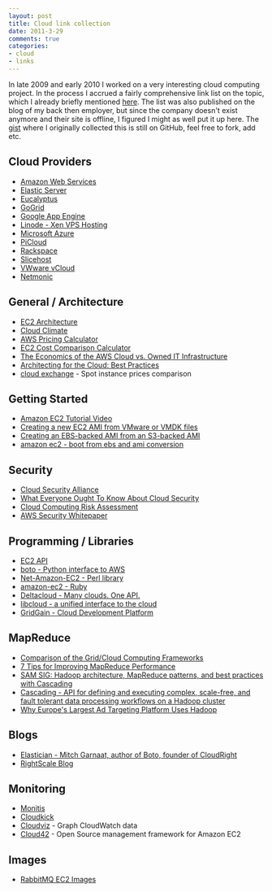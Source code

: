 ```yaml
---
layout: post
title: Cloud link collection
date: 2011-3-29
comments: true
categories:
- cloud
- links
---
```

In late 2009 and early 2010 I worked on a very interesting cloud computing project. In the process I accrued a fairly comprehensive link list on the topic, which I already briefly mentioned [here](http://citizen428.net/archives/417). The list was also published on the blog of my back then employer, but since the company doesn't exist anymore and their site is offline, I figured I might as well put it up here. The [gist](https://gist.github.com/314445) where I originally collected this is still on GitHub, feel free to fork, add etc.

## Cloud Providers

<ul>
<li><a href="http://aws.amazon.com/">Amazon Web Services</a></li>
<li><a href="http://elasticserver.com/">Elastic Server</a></li>
<li><a href="http://www.eucalyptus.com/">Eucalyptus</a></li>
<li><a href="http://www.gogrid.com">GoGrid</a></li>
<li><a href="http://code.google.com/appengine/">Google App Engine</a></li>
<li><a href="http://www.linode.com/">Linode - Xen VPS Hosting</a></li>
<li><a href="http://www.microsoft.com/windowsazure/">Microsoft Azure</a></li>
<li><a href="http://www.picloud.com/">PiCloud</a></li>
<li><a href="http://www.rackspacecloud.com/">Rackspace</a></li>
<li><a href="http://www.slicehost.com/">Slicehost</a></li>
<li><a href="http://www.vmware.com/appliances/services/vcloud-express.html">VWware vCloud</a></li>
<li><a href="http://www.netmonic.com/">Netmonic</a> </li>
</ul>

## General / Architecture

<ul>
<li><a href="http://openfoo.org/blog/amazon_ec2_underlying_architecture.html">EC2 Architecture</a></li>
<li><a href="http://www.cloudclimate.com/">Cloud Climate</a></li>
<li><a href="http://calculator.s3.amazonaws.com/calc5.html">AWS Pricing Calculator</a></li>
<li><a href="http://media.amazonwebservices.com/Amazon_EC2_Cost_Comparison_Calculator_020110.xls">EC2 Cost Comparison Calculator</a></li>
<li><a href="http://media.amazonwebservices.com/The_Economics_of_the_AWS_Cloud_vs_Owned_IT_Infrastructure.pdf">The Economics of the AWS Cloud vs. Owned IT Infrastructure</a></li>
<li><a href="http://jineshvaria.s3.amazonaws.com/public/cloudbestpractices-jvaria.pdf">Architecting for the Cloud: Best Practices</a></li>
<li><a href="http://www.cloudexchange.org/">cloud exchange</a> - Spot instance prices comparison</li>
</ul>

## Getting Started

<ul>
<li><a href="http://www.youtube.com/watch?v=bBajLxeKqoY">Amazon EC2 Tutorial Video</a></li>
<li><a href="http://thewebfellas.com/blog/2008/9/1/creating-an-new-ec2-ami-from-within-vmware-or-from-vmdk-files">Creating a new EC2 AMI from VMware or VMDK files</a></li>
<li><a href="http://www.elastician.com/2009/12/creating-ebs-backed-ami-from-s3-backed.html">Creating an EBS-backed AMI from an S3-backed AMI</a></li>
<li><a href="http://coderslike.us/2009/12/07/amazon-ec2-boot-from-ebs-and-ami-conversion/">amazon ec2 - boot from ebs and ami conversion</a></li>
</ul>

## Security

<ul>
<li><a href="http://www.cloudsecurityalliance.org/">Cloud Security Alliance</a></li>
<li><a href="http://www.slideshare.net/craigbalding/what-everyone-ought-to-know-about-cloud-security">What Everyone Ought To Know About Cloud Security</a></li>
<li><a href="http://www.enisa.europa.eu/act/rm/files/deliverables/cloud-computing-risk-assessment">Cloud Computing Risk Assessment</a></li>
<li><a href="http://s3.amazonaws.com/aws_blog/AWS_Security_Whitepaper_2008_09.pdf">AWS Security Whitepaper</a></li>
</ul>

## Programming / Libraries

<ul>
<li><a href="http://developer.amazonwebservices.com/connect/entry.jspa?externalID=2843&amp;categoryID=87">EC2 API</a></li>
<li><a href="http://code.google.com/p/boto/">boto - Python interface to AWS</a></li>
<li><a href="http://search.cpan.org/~jkim/Net-Amazon-EC2-0.14/">Net-Amazon-EC2 - Perl library</a></li>
<li><a href="http://amazon-ec2.rubyforge.org/">amazon-ec2 - Ruby</a></li>
<li><a href="http://deltacloud.org/">Deltacloud - Many clouds. One API.</a></li>
<li><a href="http://incubator.apache.org/libcloud/">libcloud - a unified interface to the cloud</a></li>
<li><a href="http://www.gridgain.com/">GridGain - Cloud Development Platform</a></li>
</ul>

## MapReduce

<ul>
<li><a href="http://architects.dzone.com/articles/comparison-gridcloud-computing">Comparison of the Grid/Cloud Computing Frameworks</a></li>
<li><a href="http://www.cloudera.com/blog/2009/12/17/7-tips-for-improving-mapreduce-performance/">7 Tips for Improving MapReduce Performance</a></li>
<li><a href="http://www.slideshare.net/cwensel/sam-sig-hadoop-architecture-mapreduce-patterns-and-best-practices-with-cascading">SAM SIG: Hadoop architecture, MapReduce patterns, and best practices with Cascading</a></li>
<li><a href="http://www.cascading.org/">Cascading - API for defining and executing complex, scale-free, and fault tolerant data processing workflows on a Hadoop cluster</a></li>
<li><a href="http://www.cloudera.com/blog/2010/03/why-europes-largest-ad-targeting-platform-uses-hadoop/">Why Europe's Largest Ad Targeting Platform Uses Hadoop</a></li>
</ul>

## Blogs

<ul>
<li><a href="http://www.elastician.com/">Elastician - Mitch Garnaat, author of Boto, founder of CloudRight</a></li>
<li><a href="http://blog.rightscale.com/">RightScale Blog</a></li>
</ul>

## Monitoring

<ul>
<li><a href="http://portal.monitis.com/web/guest/ec2-monitoring">Monitis</a></li>
<li><a href="https://www.cloudkick.com/">Cloudkick</a></li>
<li><a href="http://dev.bizo.com/2010/03/introducing-cloudviz.html">Cloudviz</a> - Graph CloudWatch data</li>
<li><a href="http://cloud42.net/">Cloud42</a> - Open Source management framework for Amazon EC2</li>
</ul>

## Images

<ul>
<li><a href="http://www.rabbitmq.com/ec2.html">RabbitMQ EC2 Images</a></li>
</ul>
